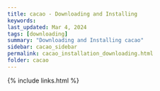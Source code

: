 ```yaml
---
title: cacao - Downloading and Installing
keywords: 
last_updated: Mar 4, 2024
tags: [downloading]
summary: "Downloading and Installing cacao"
sidebar: cacao_sidebar
permalink: cacao_installation_downloading.html
folder: cacao
---
```




{% include links.html %}
